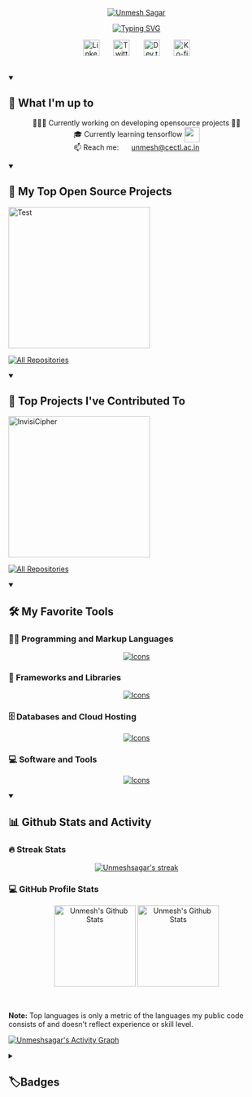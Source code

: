 <p align="center">
  <a href="https://github.com/unmeshsagar">
    <img src="https://readme-typing-svg.demolab.com?font=IBM+Plex+Mono&size=30&pause=1000&color=F75C7E&center=true&vCenter=true&width=435&lines=UNMESH+SAGAR"  alt="Unmesh Sagar" /></a>
</p>

<p align="center">
  <!-- Typing SVG -->
  <a href="https://github.com/unmeshsagar"><img src="https://readme-typing-svg.demolab.com?font=IBM+Plex+Mono&pause=1000&color=F75C7E&center=true&vCenter=true&width=435&lines=Software+Developer;Currently+Working+on+Something+Cool;Learning+New+Things" alt="Typing SVG" /></a>
</p>

<!-- Social icons section -->
<p align="center">
  <a href="https://www.linkedin.com/unmeshsagar"><img width="32px" alt="Linkedin" title="Linkedin" src="https://i.imgur.com/RhoQC0m.png"/></a>
  &#8287;&#8287;&#8287;&#8287;&#8287;
  <a href="https://twitter.com/unmeshsagar"><img width="32px" alt="Twitter" title="Twitter" src="https://i.imgur.com/OXZM1L6.png"/></a>
  &#8287;&#8287;&#8287;&#8287;&#8287;
  <a href="https://dev.to/unmesh"><img width="32px" alt="Dev.to" title="UnmeshSagar Dev.to" src="https://i.imgur.com/mVm29vK.png"></a>
  &#8287;&#8287;&#8287;&#8287;&#8287;
  <a href="https://ko-fi.com/unmesh"><img width="32px" alt="Ko-fi" title="Buy me a coffee" src="https://i.imgur.com/PpLeD3K.png"/></a>
</p>

<br/>



<details open> 
  <summary><h2>🌠 What I'm up to</h2></summary>
  <p align="center">
             👨🏻‍💻 Currently working on developing opensource projects ✍🏻
             <br/>
             🎓 Currently learning tensorflow <img align="center"
                    src="https://upload.wikimedia.org/wikipedia/commons/thumb/2/2d/Tensorflow_logo.svg/1915px-Tensorflow_logo.svg.png"
                    width="30" />
              <br/>
            📫 Reach me: <img align="center"
                    src="https://emojis.slackmojis.com/emojis/images/1450319444/38/gmail.png?1450319444" width="17" />
                <a href="mailto:unmesh@cectl.ac.in" target="_blank">unmesh@cectl.ac.in</a></li>
  </p>
</details>

<details open> 
  <summary><h2>📘 My Top Open Source Projects</h2></summary>

  <p align="left">
    <a href="https://https://github.com/UnmeshSagar/unmesh"><img width="278" src="https://denvercoder1-github-readme-stats.vercel.app/api/pin/?username=unmeshsagar&repo=unmesh&theme=react&bg_color=1F222E&title_color=F85D7F&hide_border=true&icon_color=F8D866&show_icons=false" alt="Test"></a>
  </p>

  <a href="https://github.com/unmeshsagar?tab=repositories&sort=stargazers"><img alt="All Repositories" title="All Repositories" src="https://custom-icon-badges.demolab.com/badge/-Click%20Here%20For%20All%20My%20Repos-1F222E?style=for-the-badge&logoColor=white&logo=repo"/></a>
</details>

<details open> 
  <summary><h2>📕 Top Projects I've Contributed To</h2></summary>

  <p align="left">
    <a href="https://github.com/Asirwad/InvisiCipher"><img width="278" src="https://denvercoder1-github-readme-stats.vercel.app/api/pin/?username=Asirwad&repo=InvisiCipher&theme=react&bg_color=1F222E&title_color=F85D7F&hide_border=true&icon_color=F8D866&show_icons=false&show_description=false" alt="InvisiCipher"></a>
  </p>

  <p align="left">
    <a href="https://github.com/unmeshsagar/README.md"><img alt="All Repositories" title="All Repositories" src="https://custom-icon-badges.demolab.com/badge/-Click%20Here%20For%20All%20My%20Forks-1F222E?style=for-the-badge&logoColor=white&logo=fork"/></a>
  </p>
</details>


<details open> 
  <summary><h2>🛠️ My Favorite Tools</h2></summary>


  <h3>👨‍💻 Programming and Markup Languages</h3>

  <p align="center">
      <a href="https://github.com/unmeshsagar"><img alt="Icons" src="https://skillicons.dev/icons?i=py,c,cpp,java,html,css,js,php,mysql&perline=8"></a>
      
  </p>

  <h3>🧰 Frameworks and Libraries</h3>

  <p align="center">
      <a href="https://github.com/unmeshsagar"><img alt="Icons" src="https://skillicons.dev/icons?i=react,tensorflow,django,pytorch,dart,raspberrypi,express,nodejs&perline=8"></a>
      
  </p>

  <h3>🗄️ Databases and Cloud Hosting</h3>

  <p align="center">
       <a href="https://github.com/unmeshsagar"><img alt="Icons" src="https://skillicons.dev/icons?i=mongodb,github,heroku,gcp,netlify&perline=8"></a>
      
  </p>

  <h3>💻 Software and Tools</h3>

  <p align="center">
     <a href="https://github.com/unmeshsagar"><img alt="Icons" src="https://skillicons.dev/icons?i=linux,vscode,figma,git,qt,idea,latex,wordpress,powershell,atom,pr,discord,stackoverflow&perline=8"></a>
      
  </p>
</details>

<details open> 
  <summary><h2>📊 Github Stats and Activity</h2></summary>

  <h3>🔥 Streak Stats</h3>

  <p align="center">
    <a href="https://github.com/unmeshsagar">
      <img title="🔥streak stats of Unmesh Sagar's profile" alt="Unmeshsagar's streak" src="https://streak-stats.demolab.com?user=unmeshsagar&theme=monokai-metallian&hide_border=true"/>
    </a>
  </p>

  <h3>💻 GitHub Profile Stats</h3>
  <p align="center">

  <p align="center">
                <img height="160" alt="Unmesh's Github Stats"
                    src="https://github-readme-stats.vercel.app/api/?username=unmeshsagar&show_icons=true&include_all_commits=true&count_private=true&theme=react&hide_border=true&bg_color=1F222E&title_color=F85D7F&icon_color=F8D866" />
                <img alt="Unmesh's Github Stats" height="160"
                    src="https://github-readme-stats.vercel.app/api/top-langs/?username=unmeshsagar&hide=assembly&layout=compact&theme=react&hide_border=true&bg_color=1F222E&title_color=F85D7F&icon_color=F8D866" />
            </p>
  </p>
  <br/>

  <b>Note:</b> Top languages is only a metric of the languages my public code consists of and doesn't reflect experience or skill level.


  <a href="https://github.com/unmeshsagar" align="center"><img alt="Unmeshsagar's Activity Graph" src="https://github-readme-activity-graph.vercel.app/graph/?username=unmeshsagar&bg_color=1F222E&color=F8D866&line=F85D7F&point=FFFFFF&hide_border=true" /></a>

  
</details>

<details> 
  <summary><h2>🏷️Badges</h2></summary>

  <p><a href="#"><img src="#" alt="No Badges to Show"></a></p>
</details>
